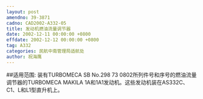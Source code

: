 ```yaml
---
layout: post
amendno: 39-3871
cadno: CAD2002-A332-05
title: 发动机燃油流量调节器
date: 2002-12-11 00:00:00 +0800
effdate: 2002-12-12 00:00:00 +0800
tag: A332
categories: 民航中南管理局适航处
author: 祝海鹰
---
```


##适用范围:
装有TURBOMECA SB No.298 73 0802所列件号和序号的燃油流量调节器的TURBOMECA MAKILA 1A和1A1发动机。这些发动机装在AS332C、C1、L和L1型直升机上。

